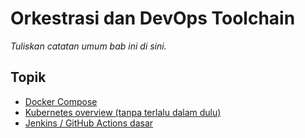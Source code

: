 # Orkestrasi dan DevOps Toolchain

_Tuliskan catatan umum bab ini di sini._

## Topik

- [Docker Compose](01--ocker-ompose.md)
- [Kubernetes overview (tanpa terlalu dalam dulu)](02--ubernetes-overview-tanpa-terlalu-dalam-dulu-.md)
- [Jenkins / GitHub Actions dasar](03--enkins-it-ub-ctions-dasar.md)
